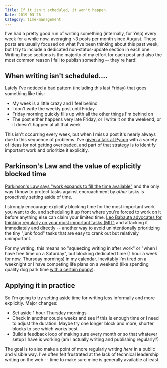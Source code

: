 ```yaml
---
Title: If it isn't scheduled, it won't happen
Date: 2019-03-26
Category: time-management
---
```


I've had a pretty good run of writing something (internally, for Yelp) every week for a while now, averaging ~3 posts per month since August. These posts are usually focused on what I've been thinking about this past week, but I try to include a dedicated non-status-update section in each one. Writing these sections is the majority of my effort for each post and also the most common reason I fail to publish something -- they're hard!

## When writing isn't scheduled....

Lately I've noticed a bad pattern (including this last Friday) that goes something like this:

* My week is a little crazy and I feel behind
* I don't write the weekly post until Friday
* Friday morning quickly fills up with all the other things I'm behind on 
* The post either happens very late Friday, or I write it on the weekend, or it doesn't happen at all that week

This isn't occurring every week, but when I miss a post it's nearly always due to this sequence of problems. I've [given a talk at Pycon](https://www.youtube.com/watch?v=dWuRDbH4Xlw) with a variety of ideas for not getting overloaded, and part of that strategy is to identify important work and prioritize it explicitly. 

## Parkinson's Law and the value of explicitly blocked time

[Parkinson's Law says "work expands to fill the time available"](https://en.wikipedia.org/wiki/Parkinson%27s_law) and the only way I know to protect tasks against encroachment by *other* tasks is proactively setting aside of time.

I strongly encourage explicitly blocking time for the most important work you want to do, and scheduling it up front where you're forced to work on it before anything else can claim your limited time. [Leo Babauta advocates for thinking regularly on your most important tasks (MIT)](https://zenhabits.net/purpose-your-day-most-important-task/) and attacking it immediately and directly -- another way to avoid unintentionally prioritizing the tiny "junk food" tasks that are easy to crank out but relatively unimportant.

For my writing, this means no "squeezing writing in after work" or "when I have free time on a Saturday", but blocking dedicated time (1 hour a week for now, Thursday mornings) in my calendar. Inevitably I'm tired on a weeknight or I have competing life plans on a weekend (like spending quality dog park time [with a certain puppy](https://instagram.com/mr.waffles.the.corgi/)).

## Applying it in practice

So I'm going to try setting aside time for writing less informally and more explicitly. Major changes:

* Set aside 1 hour Thursday mornings
* Check in another couple weeks and see if this is enough time or I need to adjust the duration. Maybe try one longer block and more, shorter blocks to see which works best.
* Build a feedback loop of making sure every month or so that whatever setup I have is working (am I actually writing and publishing regularly?)

The goal is to also make a point of more regularly writing *here* in a public and visible way. I've often felt frustrated at the lack of technical leadership writing on the web -- time to make sure mine is generally available at least.
